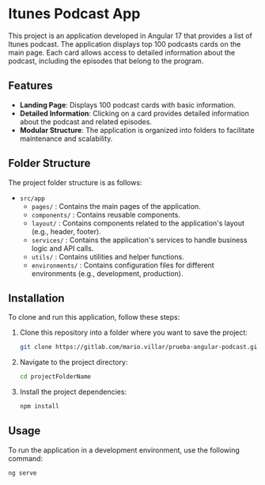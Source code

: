 # Itunes Podcast App

This project is an application developed in Angular 17 that provides a list of Itunes podcast. The application displays top 100 podcasts cards on the main page. Each card allows access to detailed information about the podcast, including the episodes that belong to the program.

## Features

- **Landing Page**: Displays 100 podcast cards with basic information.
- **Detailed Information**: Clicking on a card provides detailed information about the podcast and related episodes.
- **Modular Structure**: The application is organized into folders to facilitate maintenance and scalability.

## Folder Structure

The project folder structure is as follows:

- `src/app`
  - `pages/` : Contains the main pages of the application.
  - `components/` : Contains reusable components.
  - `layout/` : Contains components related to the application's layout (e.g., header, footer).
  - `services/` : Contains the application's services to handle business logic and API calls.
  - `utils/` : Contains utilities and helper functions.
  - `environments/` : Contains configuration files for different environments (e.g., development, production).

## Installation

To clone and run this application, follow these steps:

1. Clone this repository into a folder where you want to save the project:
    ```bash
    git clone https://gitlab.com/mario.villar/prueba-angular-podcast.git
    ```

2. Navigate to the project directory:
    ```bash
    cd projectFolderName
    ```

3. Install the project dependencies:
    ```bash
    npm install
    ```

## Usage

To run the application in a development environment, use the following command:
```bash
ng serve

